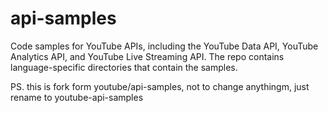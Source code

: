 api-samples
===========

Code samples for YouTube APIs, including the YouTube Data API, YouTube Analytics API, and YouTube Live Streaming API. The repo contains language-specific directories that contain the samples.

PS. this is fork form youtube/api-samples, not to change anythingm, just rename to youtube-api-samples
